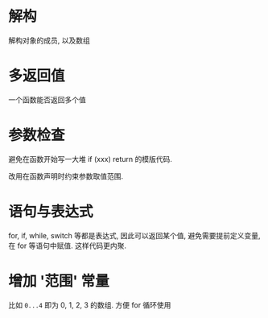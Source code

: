 # 解构
解构对象的成员, 以及数组

# 多返回值
一个函数能否返回多个值

# 参数检查
避免在函数开始写一大堆 if (xxx) return 的模版代码. 

改用在函数声明时约束参数取值范围.

# 语句与表达式
for, if, while, switch 等都是表达式, 因此可以返回某个值, 避免需要提前定义变量, 在 for 等语句中赋值. 这样代码更内聚.

# 增加 '范围' 常量
比如 `0...4` 即为 0, 1, 2, 3 的数组. 方便 for 循环使用